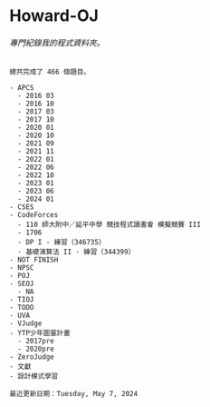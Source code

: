 
# Howard-OJ

###### 專門紀錄我的程式資料夾。

`總共完成了 466 個題目。`

``` 
- APCS
  - 2016 03
  - 2016 10
  - 2017 03
  - 2017 10
  - 2020 01
  - 2020 10
  - 2021 09
  - 2021 11
  - 2022 01
  - 2022 06
  - 2022 10
  - 2023 01
  - 2023 06
  - 2024 01
- CSES
- CodeForces
  - 110 師大附中／延平中學 競技程式讀書會 模擬競賽 III 
  - 1706
  - DP I - 練習（346735）
  - 基礎演算法 II - 練習（344399）
- NOT FINISH
- NPSC
- POJ
- SEOJ
  - NA
- TIOJ
- TODO
- UVA
- VJudge
- YTP少年圖靈計畫
  - 2017pre
  - 2020pre
- ZeroJudge
- 文獻
- 設計模式學習

```
`最近更新日期：Tuesday, May 7, 2024`

